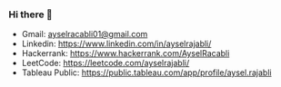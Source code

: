 ### Hi there 👋

- Gmail: ayselracabli01@gmail.com
- Linkedin: https://www.linkedin.com/in/ayselrajabli/
- Hackerrank: https://www.hackerrank.com/AyselRacabli
- LeetCode: https://leetcode.com/ayselrajabli/
- Tableau Public: https://public.tableau.com/app/profile/aysel.rajabli

